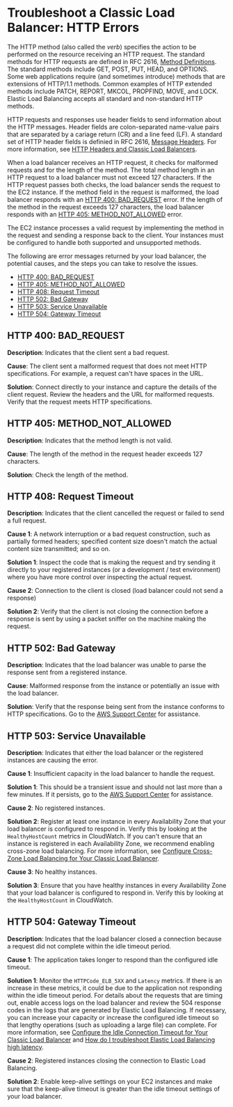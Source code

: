 # Troubleshoot a Classic Load Balancer: HTTP Errors<a name="ts-elb-error-message"></a>

The HTTP method \(also called the *verb*\) specifies the action to be performed on the resource receiving an HTTP request\. The standard methods for HTTP requests are defined in RFC 2616, [Method Definitions](http://tools.ietf.org/html/rfc2616#section-9)\. The standard methods include GET, POST, PUT, HEAD, and OPTIONS\. Some web applications require \(and sometimes introduce\) methods that are extensions of HTTP/1\.1 methods\. Common examples of HTTP extended methods include PATCH, REPORT, MKCOL, PROPFIND, MOVE, and LOCK\. Elastic Load Balancing accepts all standard and non\-standard HTTP methods\.

HTTP requests and responses use header fields to send information about the HTTP messages\. Header fields are colon\-separated name\-value pairs that are separated by a cariage return \(CR\) and a line feed \(LF\)\. A standard set of HTTP header fields is definied in RFC 2616, [Message Headers](http://tools.ietf.org/html/rfc2616#section-4.2)\. For more information, see [HTTP Headers and Classic Load Balancers](x-forwarded-headers.md)\.

When a load balancer receives an HTTP request, it checks for malformed requests and for the length of the method\. The total method length in an HTTP request to a load balancer must not exceed 127 characters\. If the HTTP request passes both checks, the load balancer sends the request to the EC2 instance\. If the method field in the request is malformed, the load balancer responds with an [HTTP 400: BAD\_REQUEST](#ts-elb-errorcodes-http400) error\. If the length of the method in the request exceeds 127 characters, the load balancer responds with an [HTTP 405: METHOD\_NOT\_ALLOWED](#ts-elb-errorcodes-http405) error\.

The EC2 instance processes a valid request by implementing the method in the request and sending a response back to the client\. Your instances must be configured to handle both supported and unsupported methods\.

The following are error messages returned by your load balancer, the potential causes, and the steps you can take to resolve the issues\.


+ [HTTP 400: BAD\_REQUEST](#ts-elb-errorcodes-http400)
+ [HTTP 405: METHOD\_NOT\_ALLOWED](#ts-elb-errorcodes-http405)
+ [HTTP 408: Request Timeout](#ts-elb-errorcodes-http408)
+ [HTTP 502: Bad Gateway](#ts-elb-errorcodes-http502)
+ [HTTP 503: Service Unavailable](#ts-elb-errorcodes-http503)
+ [HTTP 504: Gateway Timeout](#ts-elb-errorcodes-http504)

## HTTP 400: BAD\_REQUEST<a name="ts-elb-errorcodes-http400"></a>

**Description**: Indicates that the client sent a bad request\.

**Cause**: The client sent a malformed request that does not meet HTTP specifications\. For example, a request can't have spaces in the URL\.

**Solution**: Connect directly to your instance and capture the details of the client request\. Review the headers and the URL for malformed requests\. Verify that the request meets HTTP specifications\.

## HTTP 405: METHOD\_NOT\_ALLOWED<a name="ts-elb-errorcodes-http405"></a>

**Description**: Indicates that the method length is not valid\. 

**Cause**: The length of the method in the request header exceeds 127 characters\. 

**Solution**: Check the length of the method\.

## HTTP 408: Request Timeout<a name="ts-elb-errorcodes-http408"></a>

**Description**: Indicates that the client cancelled the request or failed to send a full request\.

**Cause 1**: A network interruption or a bad request construction, such as partially formed headers; specified content size doesn't match the actual content size transmitted; and so on\.

**Solution 1**: Inspect the code that is making the request and try sending it directly to your registered instances \(or a development / test environment\) where you have more control over inspecting the actual request\. 

**Cause 2**: Connection to the client is closed \(load balancer could not send a response\)

**Solution 2**: Verify that the client is not closing the connection before a response is sent by using a packet sniffer on the machine making the request\.

## HTTP 502: Bad Gateway<a name="ts-elb-errorcodes-http502"></a>

**Description**: Indicates that the load balancer was unable to parse the response sent from a registered instance\.

**Cause**: Malformed response from the instance or potentially an issue with the load balancer\.

**Solution**: Verify that the response being sent from the instance conforms to HTTP specifications\. Go to the [AWS Support Center](https://console.aws.amazon.com/support/home#/) for assistance\.

## HTTP 503: Service Unavailable<a name="ts-elb-errorcodes-http503"></a>

**Description**: Indicates that either the load balancer or the registered instances are causing the error\.

**Cause 1**: Insufficient capacity in the load balancer to handle the request\.

**Solution 1**: This should be a transient issue and should not last more than a few minutes\. If it persists, go to the [AWS Support Center](https://console.aws.amazon.com/support/home#/) for assistance\.

**Cause 2**: No registered instances\.

**Solution 2**: Register at least one instance in every Availability Zone that your load balancer is configured to respond in\. Verify this by looking at the `HealthyHostCount` metrics in CloudWatch\. If you can't ensure that an instance is registered in each Availability Zone, we recommend enabling cross\-zone load balancing\. For more information, see [Configure Cross\-Zone Load Balancing for Your Classic Load Balancer](enable-disable-crosszone-lb.md)\.

**Cause 3**: No healthy instances\.

**Solution 3**: Ensure that you have healthy instances in every Availability Zone that your load balancer is configured to respond in\. Verify this by looking at the `HealthyHostCount` in CloudWatch\.

## HTTP 504: Gateway Timeout<a name="ts-elb-errorcodes-http504"></a>

**Description**: Indicates that the load balancer closed a connection because a request did not complete within the idle timeout period\.

**Cause 1**: The application takes longer to respond than the configured idle timeout\.

**Solution 1**: Monitor the `HTTPCode_ELB_5XX` and `Latency` metrics\. If there is an increase in these metrics, it could be due to the application not responding within the idle timeout period\. For details about the requests that are timing out, enable access logs on the load balancer and review the 504 response codes in the logs that are generated by Elastic Load Balancing\. If necessary, you can increase your capacity or increase the configured idle timeout so that lengthy operations \(such as uploading a large file\) can complete\. For more information, see [Configure the Idle Connection Timeout for Your Classic Load Balancer](config-idle-timeout.md) and [How do I troubleshoot Elastic Load Balancing high latency](https://aws.amazon.com/premiumsupport/knowledge-center/elb-latency-troubleshooting/)\.

**Cause 2**: Registered instances closing the connection to Elastic Load Balancing\.

**Solution 2**: Enable keep\-alive settings on your EC2 instances and make sure that the keep\-alive timeout is greater than the idle timeout settings of your load balancer\. 